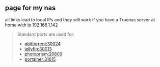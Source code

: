 ## page for my nas
all links lead to local IPs and they will work if you have a Truenas server at home with ip [192.168.1.142](http://192.168.1.142)

>Standard ports are used for:
>* [qbittorrent:30024](http://192.168.1.142:30024)
>* [jellyfin:30013](http://192.168.1.142:30013)
>* [photoprism:20800](http://192.168.1.142:20800)
>* [portainer:31015](http://192.168.1.142:31015)
